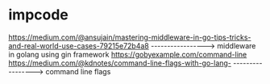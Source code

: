 # impcode

https://medium.com/@ansujain/mastering-middleware-in-go-tips-tricks-and-real-world-use-cases-79215e72b4a8 
-----------------> middleware in golang using gin framework
https://gobyexample.com/command-line
https://medium.com/@kdnotes/command-line-flags-with-go-lang-
-----------------> command line flags
